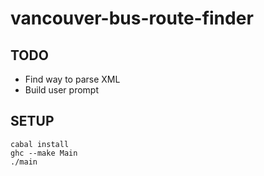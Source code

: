 # vancouver-bus-route-finder

## TODO
* Find way to parse XML
* Build user prompt

## SETUP
```
cabal install
ghc --make Main
./main
```